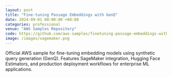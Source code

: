 ```yaml
---
layout: post
title: "Fine-tuning Passage Embeddings with GenQ"
date: 2024-09-01 00:00:00 +00:00
categories: professional
venue: "AWS Samples Repository"
code: https://github.com/aws-samples/finetuning-passage-embeddings-with-genq
image: /images/sagemaker.png
---
```


Official AWS sample for fine-tuning embedding models using synthetic query generation (GenQ). Features SageMaker integration, Hugging Face Estimators, and production deployment workflows for enterprise ML applications.